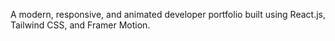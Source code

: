 A modern, responsive, and animated developer portfolio built using React.js, Tailwind CSS, and Framer Motion.
